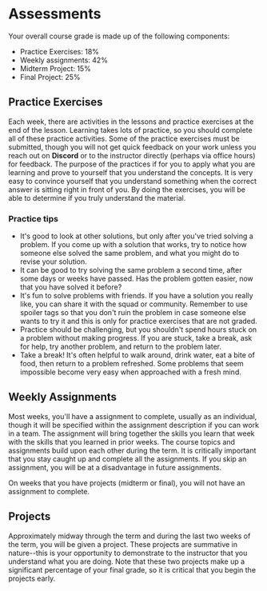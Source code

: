 # Assessments
<!-- UPDATE EACH TERM -->
Your overall course grade is made up of the following components:

- Practice Exercises: 18%
- Weekly assignments: 42%
- Midterm Project: 15%
- Final Project: 25%

## Practice Exercises

Each week, there are activities in the lessons and practice exercises at the end of the lesson. Learning takes lots of practice, so you should complete all of these practice activities.  Some of the practice exercises must be submitted, though you will not get quick feedback on your work unless you reach out on **Discord** or to the instructor directly (perhaps via office hours) for feedback. The purpose of the practices if for you to apply what you are learning and prove to yourself that you understand the concepts.  It is very easy to convince yourself that you understand something when the correct answer is sitting right in front of you.  By doing the exercises, you will be able to determine if you truly understand the material.  

### Practice tips

- It's good to look at other solutions, but only after you've tried solving a
  problem. If you come up with a solution that works, try to notice how someone
  else solved the same problem, and what you might do to revise your solution.
- It can be good to try solving the same problem a second time, after some days
  or weeks have passed. Has the problem gotten easier, now that you have
  solved it before?
- It's fun to solve problems with friends. If you have a solution you really
  like, you can share it with the squad or community. Remember to use spoiler
  tags so that you don't ruin the problem in case someone else wants to try it and this is only 
  for practice exercises that are not graded.
- Practice should be challenging, but you shouldn't spend hours stuck on a
  problem without making progress. If you are stuck, take a break, ask for help,
  try another problem, and return to the problem later.
- Take a break! It's often helpful to walk around, drink water, eat a bite of
  food, then return to a problem refreshed. Some problems that seem impossible
  become very easy when approached with a fresh mind.

## Weekly Assignments

Most weeks, you'll have a assignment to complete, usually as an individual, though it will be specified within the assignment description if you can work in a team.
The assignment will bring together the skills you learn that week with the skills that you learned in prior weeks.  The course topics and assignments build upon
each other during the term.  It is critically important that you stay caught up and complete all the assignments.  If you skip an assignment, you will be at a disadvantage in future assignments.  

On weeks that you have projects (midterm or final), you will not have an assignment to complete.

## Projects

Approximately midway through the term and during the last two weeks of the term, you will be given a project.  These projects are summative in nature--this is your opportunity to demonstrate to the instructor that you understand what you are doing.  Note that these two projects make up a significant percentage of your final grade, so  it is critical that you begin the projects early.  



